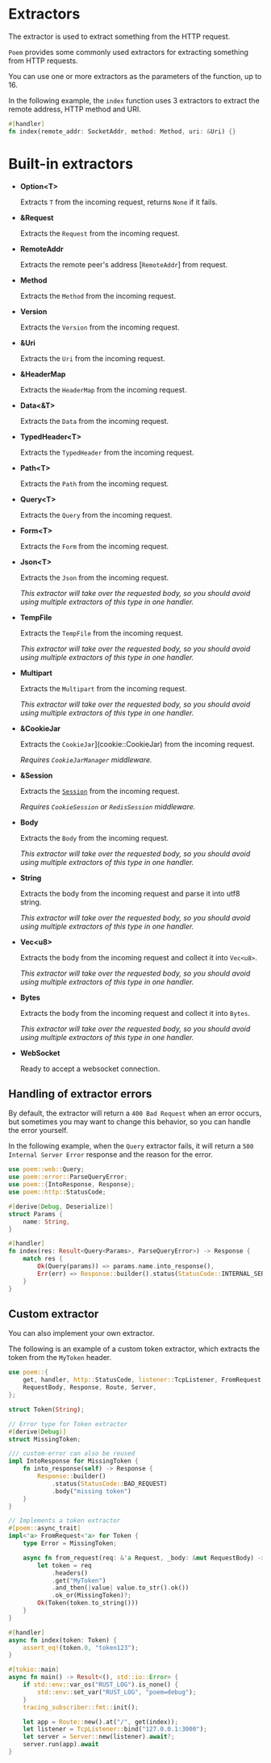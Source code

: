# Extractors

The extractor is used to extract something from the HTTP request.

`Poem` provides some commonly used extractors for extracting something from HTTP requests.

You can use one or more extractors as the parameters of the function, up to 16.

In the following example, the `index` function uses 3 extractors to extract the remote address, HTTP method and URI.

```rust
#[handler]
fn index(remote_addr: SocketAddr, method: Method, uri: &Uri) {}
```

# Built-in extractors

 - **Option&lt;T>**

    Extracts `T` from the incoming request, returns `None` if it
 fails.

 - **&Request**

    Extracts the `Request` from the incoming request.

 - **RemoteAddr**

   Extracts the remote peer's address [`RemoteAddr`] from request.

 - **Method**

    Extracts the `Method` from the incoming request.

 - **Version**

    Extracts the `Version` from the incoming request.

 - **&Uri**

    Extracts the `Uri` from the incoming request.

 - **&HeaderMap**

    Extracts the `HeaderMap` from the incoming request.

 - **Data&lt;&T>**

    Extracts the `Data` from the incoming request.

 - **TypedHeader&lt;T>**

    Extracts the `TypedHeader` from the incoming request.

 - **Path&lt;T>**

    Extracts the `Path` from the incoming request.

 - **Query&lt;T>**

    Extracts the `Query` from the incoming request.

 - **Form&lt;T>**

    Extracts the `Form` from the incoming request.

 - **Json&lt;T>**

    Extracts the `Json` from the incoming request.

    _This extractor will take over the requested body, so you should avoid
 using multiple extractors of this type in one handler._

 - **TempFile**

    Extracts the `TempFile` from the incoming request.

    _This extractor will take over the requested body, so you should avoid
 using multiple extractors of this type in one handler._

 - **Multipart**

    Extracts the `Multipart` from the incoming request.

    _This extractor will take over the requested body, so you should avoid
 using multiple extractors of this type in one handler._

 - **&CookieJar**

    Extracts the `CookieJar`](cookie::CookieJar) from the incoming request.

    _Requires `CookieJarManager` middleware._

 - **&Session**

    Extracts the [`Session`](crate::session::Session) from the incoming request.

    _Requires `CookieSession` or `RedisSession` middleware._

 - **Body**

     Extracts the `Body` from the incoming request.

     _This extractor will take over the requested body, so you should avoid
 using multiple extractors of this type in one handler._

 - **String**

    Extracts the body from the incoming request and parse it into utf8 string.

    _This extractor will take over the requested body, so you should avoid
 using multiple extractors of this type in one handler._

 - **Vec&lt;u8>**

    Extracts the body from the incoming request and collect it into
 `Vec<u8>`.

    _This extractor will take over the requested body, so you should avoid
 using multiple extractors of this type in one handler._

 - **Bytes**

    Extracts the body from the incoming request and collect it into
 `Bytes`.

    _This extractor will take over the requested body, so you should avoid
 using multiple extractors of this type in one handler._

 - **WebSocket**

    Ready to accept a websocket connection.

## Handling of extractor errors

By default, the extractor will return a `400 Bad Request` when an error occurs, but sometimes you may want to change 
this behavior, so you can handle the error yourself.

In the following example, when the `Query` extractor fails, it will return a `500 Internal Server Error` response and the reason for the error.

```rust
use poem::web::Query;
use poem::error::ParseQueryError;
use poem::{IntoResponse, Response};
use poem::http::StatusCode;

#[derive(Debug, Deserialize)]
struct Params {
    name: String,
}

#[handler]
fn index(res: Result<Query<Params>, ParseQueryError>) -> Response {
    match res {
        Ok(Query(params)) => params.name.into_response(),
        Err(err) => Response::builder().status(StatusCode::INTERNAL_SERVER_ERROR).body(err.to_string()),
    }
}
```

## Custom extractor

You can also implement your own extractor.

 The following is an example of a custom token extractor, which extracts the
 token from the `MyToken` header.
 
```rust
use poem::{
    get, handler, http::StatusCode, listener::TcpListener, FromRequest, Request,
    RequestBody, Response, Route, Server,
};

struct Token(String);

// Error type for Token extractor
#[derive(Debug)]
struct MissingToken;

/// custom-error can also be reused
impl IntoResponse for MissingToken {
    fn into_response(self) -> Response {
        Response::builder()
            .status(StatusCode::BAD_REQUEST)
            .body("missing token")
    }
}

// Implements a token extractor
#[poem::async_trait]
impl<'a> FromRequest<'a> for Token {
    type Error = MissingToken;

    async fn from_request(req: &'a Request, _body: &mut RequestBody) -> Result<Self, Self::Error> {
        let token = req
            .headers()
            .get("MyToken")
            .and_then(|value| value.to_str().ok())
            .ok_or(MissingToken)?;
        Ok(Token(token.to_string()))
    }
}

#[handler]
async fn index(token: Token) {
    assert_eq!(token.0, "token123");
}

#[tokio::main]
async fn main() -> Result<(), std::io::Error> {
    if std::env::var_os("RUST_LOG").is_none() {
        std::env::set_var("RUST_LOG", "poem=debug");
    }
    tracing_subscriber::fmt::init();

    let app = Route::new().at("/", get(index));
    let listener = TcpListener::bind("127.0.0.1:3000");
    let server = Server::new(listener).await?;
    server.run(app).await
}
```